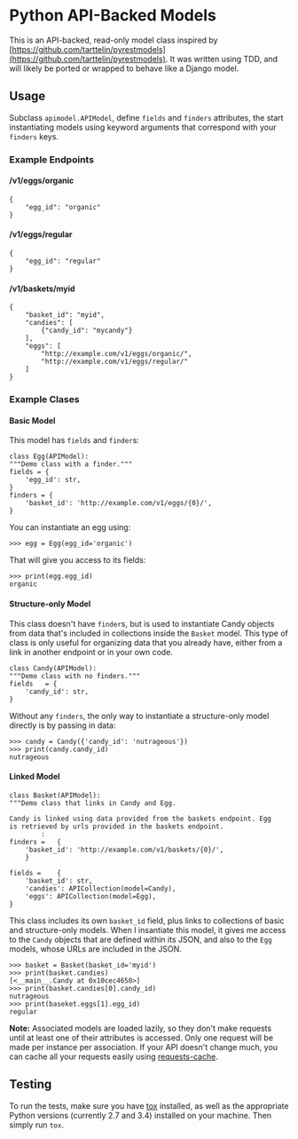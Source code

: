 # Python API-Backed Models

This is an API-backed, read-only model class inspired by [https://github.com/tarttelin/pyrestmodels](https://github.com/tarttelin/pyrestmodels). It was written using TDD, and will likely be ported or wrapped to behave like a Django model.

## Usage

Subclass `apimodel.APIModel`, define `fields` and `finders` attributes, the start instantiating models using keyword arguments that correspond with your `finders` keys.

### Example Endpoints
	
#### /v1/eggs/organic

	{
		"egg_id": "organic"
	}

#### /v1/eggs/regular

	{
		"egg_id": "regular"
	}
	
#### /v1/baskets/myid

	{
		"basket_id": "myid",
		"candies": [
			{"candy_id": "mycandy"}
		],
		"eggs": [
			"http://example.com/v1/eggs/organic/",
			"http://example.com/v1/eggs/regular/"
		]
	}
	
### Example Clases

#### Basic Model

This model has `fields` and `finder`s:

	class Egg(APIModel):
	"""Demo class with a finder."""		
    fields = {	
        'egg_id': str,	
    }	
    finders = {	
        'basket_id': 'http://example.com/v1/eggs/{0}/',	
    }

You can instantiate an egg using:

	>>> egg = Egg(egg_id='organic')
	
That will give you access to its fields:

	>>> print(egg.egg_id)
	organic

#### Structure-only Model
	
This class doesn't have `finder`s, but is used to instantiate Candy objects
from data that's included in collections inside the `Basket` model. This type of class is only useful for organizing data that you already have, either from a link in another endpoint or in your own code.
	
	class Candy(APIModel):
	"""Demo class with no finders.""" 	    
    fields	 = {
        'candy_id': str,
    }
	    
Without any `finders`, the only way to instantiate a structure-only model directly is by passing in data:

	>>> candy = Candy({'candy_id': 'nutrageous'})
	>>> print(candy.candy_id)
	nutrageous
	
#### Linked Model
	
	class Basket(APIModel):
	"""Demo class that links in Candy and Egg.
	
	Candy is linked using data provided from the baskets endpoint. Egg
	is retrieved by urls provided in the baskets endpoint.
			:
    finders = 	{
        'basket_id': 'http://example.com/v1/baskets/{0}/',
    	}	

    fields = 	{
        'basket_id': str,
        'candies': APICollection(model=Candy),
        'eggs': APICollection(model=Egg),
   	}
	    
This class includes its own `basket_id` field, plus links to collections of basic and structure-only models. When I insantiate this model, it gives me access to the `Candy` objects that are defined within its JSON, and also to the `Egg` models, whose URLs are included in the JSON.

	>>> basket = Basket(basket_id='myid')
	>>> print(basket.candies)
	[<__main__.Candy at 0x10cec4650>]
	>>> print(basket.candies[0].candy_id)
	nutrageous
	>>> print(baseket.eggs[1].egg_id)
	regular

**Note:** Associated models are loaded lazily, so they don't make requests until
at least one of their attributes is accessed. Only one request will be made per 
instance per association. If your API doesn't change much, you can cache all your
requests easily using
[requests-cache](https://pypi.python.org/pypi/requests-cache).

## Testing

To run the tests, make sure you have [tox](https://tox.readthedocs.org/en/latest/) installed, as well as the appropriate Python versions (currently 2.7 and 3.4) installed on your machine. Then simply run `tox`.
